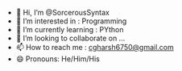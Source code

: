 - 👋 Hi, I’m @SorcerousSyntax
- 👀 I’m interested in : Programming
- 🌱 I’m currently learning : PYthon
- 💞️ I’m looking to collaborate on ...
- 📫 How to reach me : cgharsh6750@gmail.com
- 😄 Pronouns: He/Him/His


<!---
SorcerousSyntax/SorcerousSyntax is a ✨ special ✨ repository because its `README.md` (this file) appears on your GitHub profile.
You can click the Preview link to take a look at your changes.
--->
